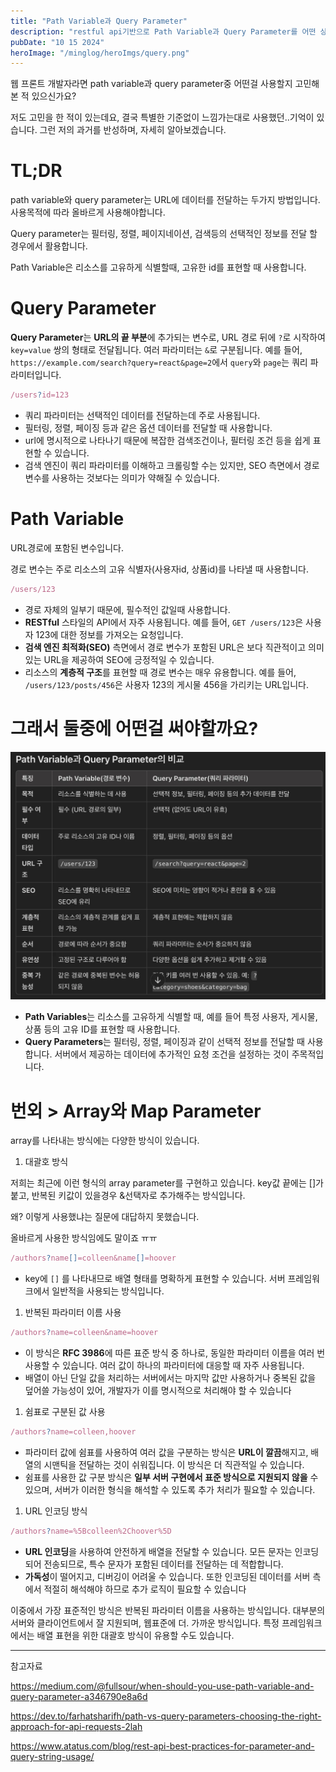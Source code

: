 ```yaml
---
title: "Path Variable과 Query Parameter"
description: "restful api기반으로 Path Variable과 Query Parameter를 어떤 상황에 사용하면 좋을지 비교합니다. "
pubDate: "10 15 2024"
heroImage: "/minglog/heroImgs/query.png"
---
```


웹 프론트 개발자라면 path variable과 query parameter중 어떤걸 사용할지 고민해 본 적 있으신가요?

저도 고민을 한 적이 있는데요, 결국 특별한 기준없이 느낌가는대로 사용했던..기억이 있습니다. 그런 저의 과거를 반성하며, 자세히 알아보겠습니다.

# TL;DR

path variable와 query parameter는 URL에 데이터를 전달하는 두가지 방법입니다. 사용목적에 따라 올바르게 사용해야합니다.

Query parameter는 필터링, 정렬, 페이지네이션, 검색등의 선택적인 정보를 전달 할 경우에서 활용합니다.

Path Variable은 리소스를 고유하게 식별할때, 고유한 id를 표현할 때 사용합니다.

# Query Parameter

**Query Parameter**는 **URL의 끝 부분**에 추가되는 변수로, URL 경로 뒤에 `?`로 시작하여 `key=value` 쌍의 형태로 전달됩니다. 여러 파라미터는 `&`로 구분됩니다. 예를 들어, `https://example.com/search?query=react&page=2`에서 `query`와 `page`는 쿼리 파라미터입니다.

```jsx
/users?id=123
```

- 쿼리 파라미터는 선택적인 데이터를 전달하는데 주로 사용됩니다.
- 필터링, 정렬, 페이징 등과 같은 옵션 데이터를 전달할 때 사용합니다.
- url에 명시적으로 나타나기 때문에 복잡한 검색조건이나, 필터링 조건 등을 쉽게 표현할 수 있습니다.
- 검색 엔진이 쿼리 파라미터를 이해하고 크롤링할 수는 있지만, SEO 측면에서 경로 변수를 사용하는 것보다는 의미가 약해질 수 있습니다.

# Path Variable

URL경로에 포함된 변수입니다.

경로 변수는 주로 리소스의 고유 식별자(사용자id, 상품id)를 나타낼 때 사용합니다.

```jsx
/users/123
```

- 경로 자체의 일부기 때문에, 필수적인 값일때 사용합니다.
- **RESTful** 스타일의 API에서 자주 사용됩니다. 예를 들어, `GET /users/123`은 사용자 123에 대한 정보를 가져오는 요청입니다.
- **검색 엔진 최적화(SEO)** 측면에서 경로 변수가 포함된 URL은 보다 직관적이고 의미 있는 URL을 제공하여 SEO에 긍정적일 수 있습니다.
- 리소스의 **계층적 구조**를 표현할 때 경로 변수는 매우 유용합니다. 예를 들어, `/users/123/posts/456`은 사용자 123의 게시물 456을 가리키는 URL입니다.

# 그래서 둘중에 어떤걸 써야할까요?

![비교이미지](../../contentsImgs/image.png)

- **Path Variables**는 리소스를 고유하게 식별할 때, 예를 들어 특정 사용자, 게시물, 상품 등의 고유 ID를 표현할 때 사용합니다.
- **Query Parameters**는 필터링, 정렬, 페이징과 같이 선택적 정보를 전달할 때 사용합니다. 서버에서 제공하는 데이터에 추가적인 요청 조건을 설정하는 것이 주목적입니다.

# 번외 > Array와 Map Parameter

array를 나타내는 방식에는 다양한 방식이 있습니다.

1. 대괄호 방식

저희는 최근에 이런 형식의 array parameter를 구현하고 있습니다. key값 끝에는 []가 붙고, 반복된 키값이 있을경우 &선택자로 추가해주는 방식입니다.

왜? 이렇게 사용했냐는 질문에 대답하지 못했습니다.

올바르게 사용한 방식임에도 말이죠 ㅠㅠ

```jsx
/authors?name[]=colleen&name[]=hoover
```

- key에 `[]` 를 나타내므로 배열 형태를 명확하게 표현할 수 있습니다. 서버 프레임워크에서 일반적을 사용되는 방식입니다.

1. 반복된 파라미터 이름 사용

```jsx
/authors?name=colleen&name=hoover
```

- 이 방식은 **RFC 3986**에 따른 표준 방식 중 하나로, 동일한 파라미터 이름을 여러 번 사용할 수 있습니다. 여러 값이 하나의 파라미터에 대응할 때 자주 사용됩니다.
- 배열이 아닌 단일 값을 처리하는 서버에서는 마지막 값만 사용하거나 중복된 값을 덮어쓸 가능성이 있어, 개발자가 이를 명시적으로 처리해야 할 수 있습니다

1. 쉼표로 구분된 값 사용

```jsx
/authors?name=colleen,hoover
```

- 파라미터 값에 쉼표를 사용하여 여러 값을 구분하는 방식은 **URL이 깔끔**해지고, 배열의 시맨틱을 전달하는 것이 쉬워집니다. 이 방식은 더 직관적일 수 있습니다.
- 쉼표를 사용한 값 구분 방식은 **일부 서버 구현에서 표준 방식으로 지원되지 않을** 수 있으며, 서버가 이러한 형식을 해석할 수 있도록 추가 처리가 필요할 수 있습니다.

1. URL 인코딩 방식

```jsx
/authors?name=%5Bcolleen%2Choover%5D
```

- **URL 인코딩**을 사용하여 안전하게 배열을 전달할 수 있습니다. 모든 문자는 인코딩되어 전송되므로, 특수 문자가 포함된 데이터를 전달하는 데 적합합니다.
- **가독성**이 떨어지고, 디버깅이 어려울 수 있습니다. 또한 인코딩된 데이터를 서버 측에서 적절히 해석해야 하므로 추가 로직이 필요할 수 있습니다

이중에서 가장 표준적인 방식은 반복된 파라미터 이름을 사용하는 방식입니다. 대부분의 서버와 클라이언트에서 잘 지원되며, 웹표준에 더. 가까운 방식입니다. 특정 프레임워크에서는 배열 표현을 위한 대괄호 방식이 유용할 수도 있습니다.

---

참고자료

https://medium.com/@fullsour/when-should-you-use-path-variable-and-query-parameter-a346790e8a6d

https://dev.to/farhatsharifh/path-vs-query-parameters-choosing-the-right-approach-for-api-requests-2lah

https://www.atatus.com/blog/rest-api-best-practices-for-parameter-and-query-string-usage/
